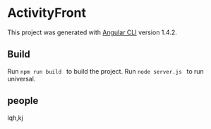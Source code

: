 # ActivityFront

This project was generated with [Angular CLI](https://github.com/angular/angular-cli) version 1.4.2.

## Build

Run `npm run build ` to build the project.
Run `node server.js ` to run universal.

## people
lqh,kj
